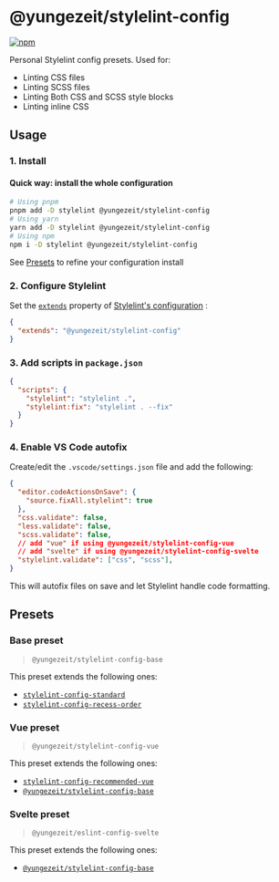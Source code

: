 # @yungezeit/stylelint-config

[![npm](https://img.shields.io/npm/v/@yungezeit/stylelint-config?color=a1b858&label=latest%20version)](https://npmjs.com/package/@yungezeit/stylelint-config)

Personal Stylelint config presets. Used for:
* Linting CSS files
* Linting SCSS files
* Linting Both CSS and SCSS style blocks
* Linting inline CSS

## Usage

### 1. Install

#### Quick way: install the whole configuration

```bash
# Using pnpm
pnpm add -D stylelint @yungezeit/stylelint-config
# Using yarn
yarn add -D stylelint @yungezeit/stylelint-config
# Using npm
npm i -D stylelint @yungezeit/stylelint-config
```

See [Presets](#presets) to refine your configuration install

### 2. Configure Stylelint

Set the [`extends`](https://stylelint.io/user-guide/configure/#extends) property of [Stylelint's configuration](https://stylelint.io/user-guide/configure/) :

```json
{
  "extends": "@yungezeit/stylelint-config"
}
```

### 3. Add scripts in `package.json`

```json
{
  "scripts": {
    "stylelint": "stylelint .",
    "stylelint:fix": "stylelint . --fix"
  }
}
```

### 4. Enable VS Code autofix

Create/edit the `.vscode/settings.json` file and add the following:

```json
{
  "editor.codeActionsOnSave": {
    "source.fixAll.stylelint": true
  },
  "css.validate": false,
  "less.validate": false,
  "scss.validate": false,
  // add "vue" if using @yungezeit/stylelint-config-vue
  // add "svelte" if using @yungezeit/stylelint-config-svelte
  "stylelint.validate": ["css", "scss"],
}
```

This will autofix files on save and let Stylelint handle code formatting.

## Presets

### Base preset

> `@yungezeit/stylelint-config-base`

This preset extends the following ones:
* [`stylelint-config-standard`](https://www.npmjs.com/package/stylelint-config-standard)
* [`stylelint-config-recess-order`](https://www.npmjs.com/package/stylelint-config-recess-order)

### Vue preset

> `@yungezeit/stylelint-config-vue`

This preset extends the following ones:

* [`stylelint-config-recommended-vue`](https://github.com/ota-meshi/stylelint-config-recommended-vue)
* [`@yungezeit/stylelint-config-base`](#base-preset)

### Svelte preset

> `@yungezeit/eslint-config-svelte`

This preset extends the following ones:

* [`@yungezeit/stylelint-config-base`](#base-preset)
